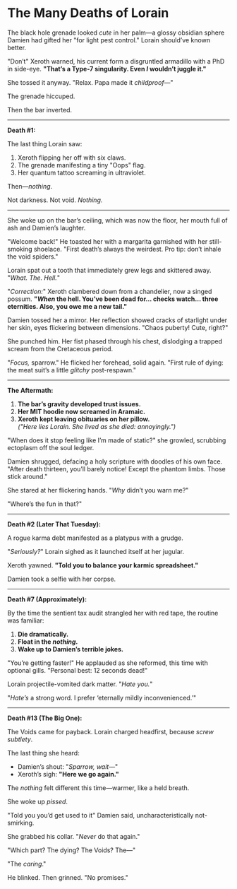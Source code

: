 # The Many Deaths of Lorain

The black hole grenade looked *cute* in her palm—a glossy obsidian sphere Damien had gifted her "for light pest control." Lorain should’ve known better.  

"Don’t" Xeroth warned, his current form a disgruntled armadillo with a PhD in side-eye. **"That’s a Type-7 singularity. Even *I* wouldn’t juggle it."**  

She tossed it anyway. "Relax. Papa made it *childproof*—"  

The grenade hiccuped.  

Then the bar inverted.  

---  

**Death #1:**  

The last thing Lorain saw:  
1. Xeroth flipping her off with six claws.  
2. The grenade manifesting a tiny "Oops" flag.  
3. Her quantum tattoo screaming in ultraviolet.  

Then—*nothing*.  

Not darkness. Not void. *Nothing.*  

---  

She woke up on the bar’s ceiling, which was now the floor, her mouth full of ash and Damien’s laughter.  

"Welcome back!" He toasted her with a margarita garnished with her still-smoking shoelace. "First death’s always the weirdest. Pro tip: don’t inhale the void spiders."  

Lorain spat out a tooth that immediately grew legs and skittered away. "*What. The. Hell.*"  

"*Correction:*" Xeroth clambered down from a chandelier, now a singed possum. **"*When* the hell. You’ve been dead for… checks watch… three eternities. Also, you owe me a new tail."**  

Damien tossed her a mirror. Her reflection showed cracks of starlight under her skin, eyes flickering between dimensions. "Chaos puberty! Cute, right?"  

She punched him. Her fist phased through his chest, dislodging a trapped scream from the Cretaceous period.  

"*Focus,* sparrow." He flicked her forehead, solid again. "First rule of dying: the meat suit’s a little *glitchy* post-respawn."  

---  

**The Aftermath:**  

1. **The bar’s gravity developed trust issues.**  
2. **Her MIT hoodie now screamed in Aramaic.**  
3. **Xeroth kept leaving obituaries on her pillow.**  
*("Here lies Lorain. She lived as she died: annoyingly.")*  

"When does it stop feeling like I’m made of static?" she growled, scrubbing ectoplasm off the soul ledger.  

Damien shrugged, defacing a holy scripture with doodles of his own face. "After death thirteen, you’ll barely notice! Except the phantom limbs. Those stick around."  

She stared at her flickering hands. "*Why* didn’t you warn me?"  

"Where’s the fun in that?"  

---  

**Death #2 (Later That Tuesday):**  

A rogue karma debt manifested as a platypus with a grudge.  

"*Seriously?*" Lorain sighed as it launched itself at her jugular.  

Xeroth yawned. **"Told you to balance your karmic spreadsheet."**  

Damien took a selfie with her corpse.  

---  

**Death #7 (Approximately):**  

By the time the sentient tax audit strangled her with red tape, the routine was familiar:  

1. **Die dramatically.**  
2. **Float in the *nothing*.**  
3. **Wake up to Damien’s terrible jokes.**  

"You’re getting faster!" He applauded as she reformed, this time with optional gills. "Personal best: 12 seconds dead!"  

Lorain projectile-vomited dark matter. "*Hate you.*"  

"*Hate’s* a strong word. I prefer ‘eternally mildly inconvenienced.’"  

---  

**Death #13 (The Big One):**  

The Voids came for payback. Lorain charged headfirst, because *screw subtlety*.  

The last thing she heard:  
- Damien’s shout: "*Sparrow, wait—*"  
- Xeroth’s sigh: **"Here we go again."**  

The *nothing* felt different this time—warmer, like a held breath.  

She woke up *pissed*.  

"Told you you’d get used to it" Damien said, uncharacteristically not-smirking.  

She grabbed his collar. "*Never* do that again."  

"Which part? The dying? The Voids? The—"  

"The *caring*."  

He blinked. Then grinned. "No promises."  
